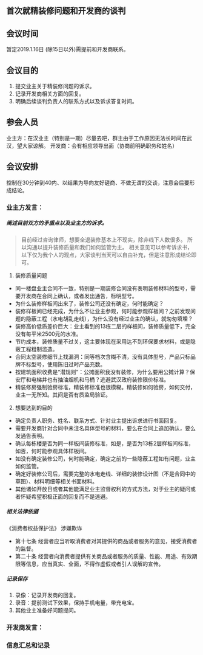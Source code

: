 ## 首次就精装修问题和开发商的谈判

## 会议时间
暂定2019.1.16日 (除15日以外)需提前和开发商联系。

## 会议目的
1. 提交业主关于精装修问题的诉求。
2. 记录开发商相关方面的回复。
3. 明确后续谈判负责人的联系方式以及诉求答复时间。

## 参会人员
业主方：在汉业主（特别是一期）尽量去吧，群主由于工作原因无法长时间在武汉，望大家谅解。
开发商：会有相应领导出面（协商前明确职务和姓名）

## 会议安排
控制在30分钟到40内、以结果为导向友好磋商、不做无谓的交谈，注意会后要形成结论。

### 业主方发言：
##### 阐述目前双方的矛盾点以及业主方的诉求。
> 目前经过咨询律师，想要全退装修基本上不现实，除非线下人数很多。
> 所以沟通以提升装修质量和我们如何监管为主。
> 相关意见可以参考诉求书，以下仅为我个人的观点，大家谈判当天可以自由补充，但是注意形成结论即可。

1. 装修质量问题
* 同一楼盘业主合同不一致，特别是一期装修合同没有表明装修材料的型号，需要开发商在合同上确认，或者发出通告，标明型号。
* 为什么装修样板间出来了，装修公司还没有确定，何时能确定？
* 装修样板间已经完成，为什么不让业主参观，何时能参观样板间？之前发现问题的隐蔽工程（水电胡乱走线），为什么没有经过业主的确认，就匆匆填埋？
* 装修高价低质差价巨大：业主看到的13栋二层的样板间，装修质量低下，完全没有每平米2500元的水准。
* 节约成本，装修质量不过关，这主要体现在采用达不到环保要求材料，或是隐蔽工程粗制滥造。
* 合同太空装修细节上找漏洞：同等档次含糊不清，没有具体型号，产品只标品牌不标型号，使用陈旧过时产品充数。
* 按建筑面积收费是“潜规则”：公摊面积我没有装修，为什么要用公摊计算？保安厅和电梯井也有抽油烟机和马桶？逃避武汉政府装修限价标准。
* 精装修房强制验房标准，精装修标准也很模糊。精装修如何验房，如何交付，业主一无所知。其间是否有质监局验证。

2. 想要达到的目的
* 确定负责人职务、姓名、联系方式、针对业主提出诉求进行书面回复。
* 需要开发商针对合同中未注名具体型号的材料，要么在合同上追加确认，要么发通告表明。
* 确认每栋楼是否为同一样板间装修标准，如是，是否为13栋2层样板间标准，如否，何时能参观具体样板间。
* 如没有确定装修公司，何时能确定，确定之前的一些隐蔽工程如有问题，业主如何监管。
* 确定好装修公司后，需要完整的水电走线、详细的装修设计图（不是合同中的草图）、材料明细等相关书面材料。
* 其他诸如开放日或者其他能满足业主监督权利的方式方法，对于业主的疑问或者怀疑希望积极正面的回复而不是逃避。

##### 相关法律依据
《消费者权益保护法》 涉嫌欺诈
 * 第十七条 经营者应当听取消费者对其提供的商品或者服务的意见，接受消费者的监督。
 * 第二十条 经营者向消费者提供有关商品或者服务的质量、性能、用途、有效期限等信息，应当真实、全面，不得作虚假或者引人误解的宣传。

##### 记录保存
1. 录像：记录开发商的回复。
2. 录音：提前测试下效果，保持手机电量，带充电宝。
3. 其他业主准备好问题提问。

### 开发商发言：


### 信息汇总和记录
